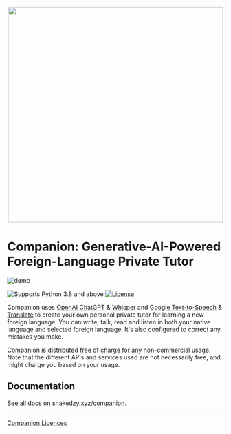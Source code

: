 <p align="center">
  <img src="static/logo.png" style="width: 500px;">
</p>

# Companion: Generative-AI-Powered Foreign-Language Private Tutor

![demo](docs/images/demo.gif)

![Supports Python 3.8 and above](https://img.shields.io/badge/Python-%3E=3.8-green?style=for-the-badge)
[![License](https://img.shields.io/badge/License-CC%20Attribution%20NonCommercial%20ShareAlike%202.0-blue?style=for-the-badge)](LICENSE)

Companion uses [OpenAI ChatGPT](https://chat.openai.com) & [Whisper](https://openai.com/research/whisper) and 
[Google Text-to-Speech](https://cloud.google.com/text-to-speech) & 
[Translate](https://translate.google.com/) to create your own personal
private tutor for learning a new foreign language. You can write, talk, read and listen 
in both your native language and selected foreign language. It's also configured to correct any mistakes you make.

Companion is distributed free of charge for any non-commercial usage. Note that the different APIs
and services used are not necessarily free, and might charge you based on your usage. 

## Documentation
See all docs on [shakedzy.xyz/companion](http://shakedzy.xyz/companion).

---

[Companion Licences](/docs/licenses.md)
